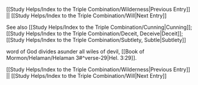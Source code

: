 [[Study Helps/Index to the Triple Combination/Wilderness|Previous Entry]]  ||  [[Study Helps/Index to the Triple Combination/Will|Next Entry]]

 See also [[Study Helps/Index to the Triple Combination/Cunning|Cunning]]; [[Study Helps/Index to the Triple Combination/Deceit, Deceive|Deceit]]; [[Study Helps/Index to the Triple Combination/Subtlety, Subtle|Subtlety]]

 word of God divides asunder all wiles of devil, [[Book of Mormon/Helaman/Helaman 3#^verse-29|Hel. 3:29]].

[[Study Helps/Index to the Triple Combination/Wilderness|Previous Entry]]  ||  [[Study Helps/Index to the Triple Combination/Will|Next Entry]]
